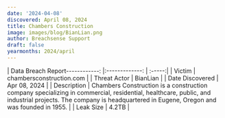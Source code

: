 ```yaml
---
date: '2024-04-08'
discovered: April 08, 2024
title: Chambers Construction
image: images/blog/BianLian.png
author: Breachsense Support
draft: false
yearmonths: 2024/april
---
```


| Data Breach Report------------:     |:-------------:    | :-----:|
| Victim      | chambersconstruction.com      | 
| Threat Actor      | BianLian      | 
| Date Discovered      | Apr 08, 2024      | 
| Description      | Chambers Construction is a construction company specializing in commercial, residential, healthcare, public, and industrial projects. The company is headquartered in Eugene, Oregon and was founded in 1955.      | 
| Leak Size      | 4.2TB      | 

